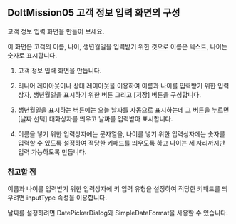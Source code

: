 ## DoItMission05 고객 정보 입력 화면의 구성

고객 정보 입력 화면을 만들어 보세요.

이 화면은 고객의 이름, 나이, 생년월일을 입력받기 위한 것으로 이름은 텍스트, 나이는 숫자로 표시합니다.

1. 고객 정보 입력 화면을 만듭니다.

2. 리니어 레이아웃이나 상대 레이아웃을 이용하여 이름과 나이를 입력받기 위한 입력상자, 생년월일을 표시하기 위한 버튼 그리고 [저장] 버튼을 구성합니다.

3. 생년월일을 표시하는 버튼에는 오늘 날짜를 자동으로 표시하는데 그 버튼을 누르면 [날짜 선택] 대화상자를 띄우고 날짜를 입력받아 표시합니다.

4. 이름을 넣기 위한 입력상자에는 문자열을, 나이를 넣기 위한 입력상자에는 숫자를 입력할 수 있도록 설정하여 적당한 키패드를 띄우도록 하고 나이는 세 자리까지만 입력 가능하도록 만듭니다.

### 참고할 점
이름과 나이를 입력받기 위한 입력상자에 키 입력 유형을 설정하여 적당한 키패드를 띄우려면 inputType 속성을 이용합니다.

날짜를 설정하려면 DatePickerDialog와 SimpleDateFormat을 사용할 수 있습니다.
